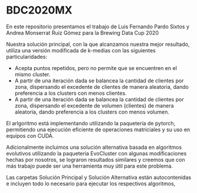 # BDC2020MX
En este repositorio presentamos el trabajo de Luis Fernando Pardo Sixtos y Andrea Monserrat Ruiz Gómez para la Brewing Data Cup 2020

Nuestra solución principal, con la que alcanzamos nuestra mejor resultado, utiliza una versión modificada de k-medias con las siguientes particularidades:

* Acepta puntos repetidos, pero no permite que se encuentren en el mismo cluster.
* A partir de una iteración dada se balancea la cantidad de clientes por zona, dispersando el excedente de clientes de manera aleatoria, dando preferencia a los clusters con menos clientes.
* A partir de una iteración dada se balancea la cantidad de clientes por zona, dispersando el excedente de volumen (clientes) de manera aleatoria, dando preferencia a los clusters con menos volumen.

El arlgoritmo está implementando utilizando la paquetería de pytorch, permitiendo una ejecución eficiente de operaciones matriciales y su uso en equipos con CUDA.

Adicionalmente incluimos una solución alternativa basada en algoritmos evolutivos utilizando la paquetería EvoCluster con algunas modificaciones hechas por nosotros, se lograron resultados similares y creemos que con más trabajo puede ser una herramienta muy útil para este problema.

Las carpetas Solución Principal y Solución Alternativa están autocontenidas e incluyen todo lo necesario para ejecutar los respectivos algoritmos,
